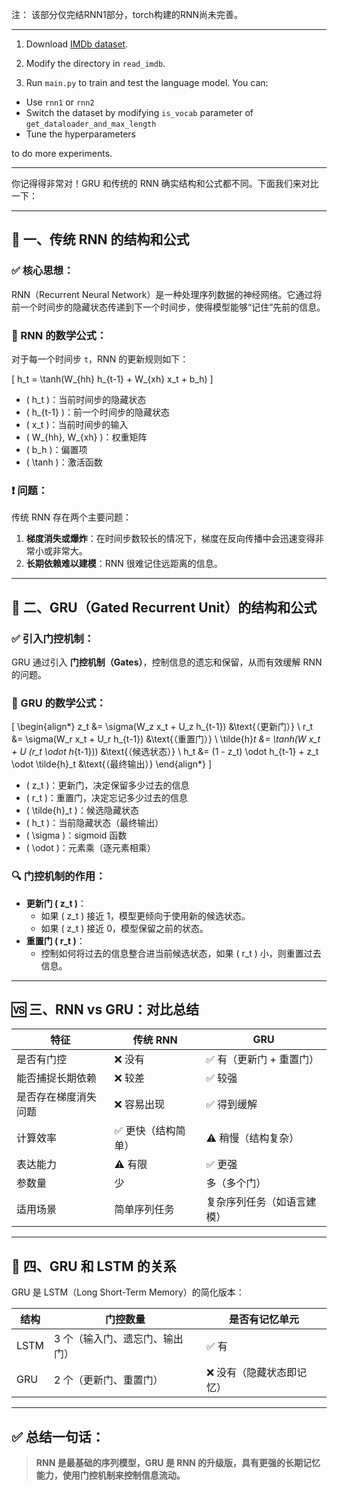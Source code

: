 注：
该部分仅完结RNN1部分，torch构建的RNN尚未完善。


---


1. Download [IMDb dataset](https://ai.stanford.edu/~amaas/data/sentiment/).

2. Modify the directory in `read_imdb`.

3. Run `main.py` to train and test the language model. You can:

- Use `rnn1` or `rnn2`
- Switch the dataset by modifying `is_vocab` parameter of `get_dataloader_and_max_length`
- Tune the hyperparameters

to do more experiments.


---


你记得得非常对！GRU 和传统的 RNN 确实结构和公式都不同。下面我们来对比一下：

---

## 🧠 一、传统 RNN 的结构和公式

### ✅ 核心思想：

RNN（Recurrent Neural Network）是一种处理序列数据的神经网络。它通过将前一个时间步的隐藏状态传递到下一个时间步，使得模型能够“记住”先前的信息。

### 🧾 RNN 的数学公式：

对于每一个时间步 `t`，RNN 的更新规则如下：

\[
h_t = \tanh(W_{hh} h_{t-1} + W_{xh} x_t + b_h)
\]

- \( h_t \)：当前时间步的隐藏状态
- \( h_{t-1} \)：前一个时间步的隐藏状态
- \( x_t \)：当前时间步的输入
- \( W_{hh}, W_{xh} \)：权重矩阵
- \( b_h \)：偏置项
- \( \tanh \)：激活函数

### ❗ 问题：

传统 RNN 存在两个主要问题：

1. **梯度消失或爆炸**：在时间步数较长的情况下，梯度在反向传播中会迅速变得非常小或非常大。
2. **长期依赖难以建模**：RNN 很难记住远距离的信息。

---

## 🔁 二、GRU（Gated Recurrent Unit）的结构和公式

### ✅ 引入门控机制：

GRU 通过引入 **门控机制（Gates）**，控制信息的遗忘和保留，从而有效缓解 RNN 的问题。

### 🧾 GRU 的数学公式：

\[
\begin{align*}
z_t &= \sigma(W_z x_t + U_z h_{t-1}) &\text{（更新门）} \\
r_t &= \sigma(W_r x_t + U_r h_{t-1}) &\text{（重置门）} \\
\tilde{h}_t &= \tanh(W x_t + U (r_t \odot h_{t-1})) &\text{（候选状态）} \\
h_t &= (1 - z_t) \odot h_{t-1} + z_t \odot \tilde{h}_t &\text{（最终输出）}
\end{align*}
\]

- \( z_t \)：更新门，决定保留多少过去的信息
- \( r_t \)：重置门，决定忘记多少过去的信息
- \( \tilde{h}_t \)：候选隐藏状态
- \( h_t \)：当前隐藏状态（最终输出）
- \( \sigma \)：sigmoid 函数
- \( \odot \)：元素乘（逐元素相乘）

### 🔍 门控机制的作用：

- **更新门 \( z_t \)**：
  - 如果 \( z_t \) 接近 1，模型更倾向于使用新的候选状态。
  - 如果 \( z_t \) 接近 0，模型保留之前的状态。
- **重置门 \( r_t \)**：
  - 控制如何将过去的信息整合进当前候选状态，如果 \( r_t \) 小，则重置过去信息。

---

## 🆚 三、RNN vs GRU：对比总结

| 特征 | 传统 RNN | GRU |
|------|----------|-----|
| 是否有门控 | ❌ 没有 | ✅ 有（更新门 + 重置门） |
| 能否捕捉长期依赖 | ❌ 较差 | ✅ 较强 |
| 是否存在梯度消失问题 | ❌ 容易出现 | ✅ 得到缓解 |
| 计算效率 | ✅ 更快（结构简单） | ⚠️ 稍慢（结构复杂） |
| 表达能力 | ⚠️ 有限 | ✅ 更强 |
| 参数量 | 少 | 多（多个门） |
| 适用场景 | 简单序列任务 | 复杂序列任务（如语言建模） |

---

## 🧠 四、GRU 和 LSTM 的关系

GRU 是 LSTM（Long Short-Term Memory）的简化版本：

| 结构 | 门控数量 | 是否有记忆单元 |
|------|----------|----------------|
| LSTM | 3 个（输入门、遗忘门、输出门） | ✅ 有 |
| GRU  | 2 个（更新门、重置门） | ❌ 没有（隐藏状态即记忆） |

---

## ✅ 总结一句话：

> **RNN 是最基础的序列模型，GRU 是 RNN 的升级版，具有更强的长期记忆能力，使用门控机制来控制信息流动。**
